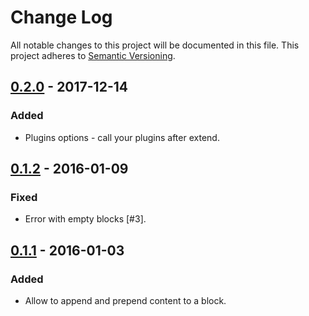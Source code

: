 # Change Log
All notable changes to this project will be documented in this file.
This project adheres to [Semantic Versioning](http://semver.org/).

## [0.2.0] - 2017-12-14
### Added
- Plugins options - call your plugins after extend.


## [0.1.2] - 2016-01-09
### Fixed
- Error with empty blocks [#3].


## [0.1.1] - 2016-01-03
### Added
- Allow to append and prepend content to a block.


[0.2.0]: https://github.com/posthtml/posthtml-extend/compare/0.1.2...0.2.0
[0.1.2]: https://github.com/posthtml/posthtml-extend/compare/0.1.1...0.1.2
[0.1.1]: https://github.com/posthtml/posthtml-extend/compare/0.1.0...0.1.1
